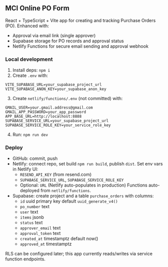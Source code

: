 ## MCI Online PO Form

React + TypeScript + Vite app for creating and tracking Purchase Orders (PO). Enhanced with:

- Approval via email link (single approver)
- Supabase storage for PO records and approval status
- Netlify Functions for secure email sending and approval webhook

### Local development

1. Install deps: `npm i`
2. Create `.env` with:
```
VITE_SUPABASE_URL=your_supabase_project_url
VITE_SUPABASE_ANON_KEY=your_supabase_anon_key
```
3. Create `netlify/functions/.env` (not committed) with:
```
GMAIL_USER=your.gmail.address@gmail.com
GMAIL_APP_PASSWORD=your_app_password
APP_BASE_URL=http://localhost:8888
SUPABASE_SERVICE_URL=your_supabase_project_url
SUPABASE_SERVICE_ROLE_KEY=your_service_role_key
```
4. Run: `npm run dev`

### Deploy

- GitHub: commit, push
- Netlify: connect repo, set build `npm run build`, publish `dist`.
  Set env vars in Netlify UI:
  - `RESEND_API_KEY` (from resend.com)
  - `SUPABASE_SERVICE_URL`, `SUPABASE_SERVICE_ROLE_KEY`
  - Optional: `URL` (Netlify auto-populates in production)
  Functions auto-deployed from `netlify/functions`.
- Supabase: create project and a table `purchase_orders` with columns:
  - `id` uuid primary key default `uuid_generate_v4()`
  - `po_number` text
  - `user` text
  - `items` jsonb
  - `status` text
  - `approver_email` text
  - `approval_token` text
  - `created_at` timestamptz default now()
  - `approved_at` timestamptz

RLS can be configured later; this app currently reads/writes via service function endpoints.
